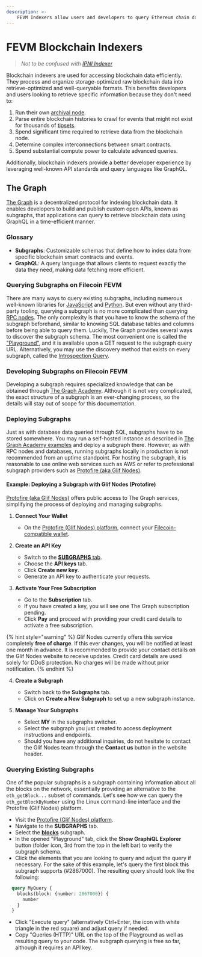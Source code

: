 ```yaml
---
description: >-
    FEVM Indexers allow users and developers to query Ethereum chain data in an extremely quick manner. Learn what EVM indexers are available on Filecoin and how to use them through existing data providers.
---
```


# FEVM Blockchain Indexers
> *Not to be confused with [IPNI Indexer](https://docs.filecoin.io/storage-providers/architecture/network-indexer)*

Blockchain indexers are used for accessing blockchain data efficiently. They process and organize storage-optimized raw blockchain data into retrieve-optimized and well-queryable formats. This benefits developers and users looking to retrieve specific information because they don't need to:

1. Run their own [archival node](https://docs.filecoin.io/networks/mainnet/rpcs).
2. Parse entire blockchain histories to crawl for events that might not exist for thousands of [tipsets](https://docs.filecoin.io/basics/the-blockchain/blocks-and-tipsets#tipsets).
3. Spend significant time required to retrieve data from the blockchain node.
4. Determine complex interconnections between smart contracts.
5. Spend substantial compute power to calculate advanced queries.

Additionally, blockchain indexers provide a better developer experience by leveraging well-known API standards and query languages like GraphQL.

## The Graph

[The Graph](https://thegraph.com) is a decentralized protocol for indexing blockchain data. It enables developers to build and publish custom open APIs, known as subgraphs, that applications can query to retrieve blockchain data using GraphQL in a time-efficient manner.

### Glossary

- **Subgraphs**: Customizable schemas that define how to index data from specific blockchain smart contracts and events.
- **GraphQL**: A query language that allows clients to request exactly the data they need, making data fetching more efficient.

### Querying Subgraphs on Filecoin FEVM

There are many ways to query existing subgraphs, including numerous well-known libraries for [JavaScript](https://thegraph.com/docs/en/querying/querying-from-an-application/) and [Python](https://thegraph.com/docs/en/querying/querying-with-python/). But even without any third-party tooling, querying a subgraph is no more complicated than querying [RPC nodes](https://docs.filecoin.io/reference/json-rpc). The only complexity is that you have to know the schema of the subgraph beforehand, similar to knowing SQL database tables and columns before being able to query them. Luckily, The Graph provides several ways to discover the subgraph schema. The most convenient one is called the ["Playground"](https://graphql.org/blog/2020-04-03-graphiql-graphql-playground/), and it is available upon a GET request to the subgraph query URL. Alternatively, you may use the discovery method that exists on every subgraph, called the [Introspection Query](https://graphql.org/learn/introspection/).

### Developing Subgraphs on Filecoin FEVM

Developing a subgraph requires specialized knowledge that can be obtained through [The Graph Academy](https://thegraph.academy). Although it is not very complicated, the exact structure of a subgraph is an ever-changing process, so the details will stay out of scope for this documentation.

### Deploying Subgraphs

Just as with database data queried through SQL, subgraphs have to be stored somewhere. You may run a self-hosted instance as described in [The Graph Academy examples](https://thegraph.academy/developers/local-development/) and deploy a subgraph there. However, as with RPC nodes and databases, running subgraphs locally in production is not recommended from an uptime standpoint. For hosting the subgraph, it is reasonable to use online web services such as AWS or refer to professional subgraph providers such as [Protofire (aka Glif Nodes)](https://api.node.glif.io/graph).

#### Example: Deploying a Subgraph with Glif Nodes (Protofire)

[Protofire (aka Glif Nodes)](https://api.node.glif.io) offers public access to The Graph services, simplifying the process of deploying and managing subgraphs.

1. **Connect Your Wallet**
   - On the [Protofire (Glif Nodes) platform](https://api.node.glif.io), connect your [Filecoin-compatible wallet](https://docs.filecoin.io/basics/assets/wallets).

2. **Create an API Key**
   - Switch to the [**SUBGRAPHS** tab](https://api.node.glif.io/graph). 
   - Choose the **API keys** tab.
   - Click **Create new key**.
   - Generate an API key to authenticate your requests.

3. **Activate Your Free Subscription**
   - Go to the **Subscription** tab.
   - If you have created a key, you will see one The Graph subscription pending.
   - Click **Pay** and proceed with providing your credit card details to activate a free subscription.

{% hint style="warning" %}
Glif Nodes currently offers this service completely **free of charge**. If this ever changes, you will be notified at least one month in advance. It is recommended to provide your contact details on the Glif Nodes website to receive updates. Credit card details are used solely for DDoS protection. No charges will be made without prior notification.
{% endhint %}

4. **Create a Subgraph**
   - Switch back to the **Subgraphs** tab.
   - Click on **Create a New Subgraph** to set up a new subgraph instance.

5. **Manage Your Subgraphs**
   - Select **MY** in the subgraphs switcher.
   - Select the subgraph you just created to access deployment instructions and endpoints.
   - Should you have any additional inquiries, do not hesitate to contact the Glif Nodes team through the **Contact us** button in the website header.

### Querying Existing Subgraphs

One of the popular subgraphs is a subgraph containing information about all the blocks on the network, essentially providing an alternative to the `eth_getBlock...` subset of commands. Let's see how we can query the `eth_getBlockByNumber` using the Linux command-line interface and the Protofire (Glif Nodes) platform.

- Visit the [Protofire (Glif Nodes) platform](https://api.node.glif.io).
- Navigate to the **SUBGRAPHS** tab.
- Select the **[blocks](https://api.node.glif.io/graph/21/mainnet%2Fblocks)** subgraph.
- In the opened "Playground" tab, click the **Show GraphiQL Explorer** button (folder icon, 3rd from the top in the left bar) to verify the subgraph schema.
- Click the elements that you are looking to query and adjust the query if necessary. For the sake of this example, let's query the first block this subgraph supports (#2867000). The resulting query should look like the following:

```graphql
  query MyQuery {
    blocks(block: {number: 2867000}) {
      number
    }
  }
```

- Click "Execute query" (alternatively Ctrl+Enter, the icon with white triangle in the red square) and adjust query if needed. 
- Copy "Queries (HTTP)" URL on the top of the Playground as well as resulting query to your code. The subgraph querying is free so far, although it requires an API key.

